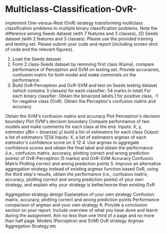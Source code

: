 # Multiclass-Classification-OvR-
implement One-versus-Rest (OvR) strategy transforming multiclass classification problems to multiple binary classification problems.
Note the difference among Seeds dataset (with 7 features and 3 classes), 2D Seeds dataset (with 2 features and
3 classes). Please use the provided training and testing set.
Please submit your code and report (including screen shot of code and the relevant figures).
1. Load the Seeds dataset.
2. Form 2 class-Seeds dataset by removing first class (Kama), compare performance of Perceptron and SVM
on testing set. Provide accuracies, confusion matrix for both model and make commnets on the
performance. 
3. Build OvR-Perceptron and OvR-SVM and test on Seeds testing dataset (which contains 3 classes)
for each classifier; 54 marks in total)
For each binary classifier:
Obtain the binarized labels.1 for positive class, -1 for negative class (OvR). 
Obtain the Percepton's confusion matrix and accuracy 

Obtain the SVM's confusion matrix and accuracy 
Plot Perceptron's decision boundary 
Plot SVM's decision boundary 
Compare performance of two models and make comments for each class at the end. 
Inputs: X, y, estimator
 yBin = binarize( y)
 build a list of estimators for each class
Output: a list of estimators
1234
Inputs: X, a list of estimators
 argmax of each estimator's confidence score on X
12
4. Use argmax to aggregate confidence scores and obtain the final label and obtain the performance (i.e.,
confusion matrix, accuracy, plotting correct and wrong prediction points) of OvR-Perceptron (5 marks) and
OvR-SVM 
Accuracy
Confusion Matrix 
Plotting correct and wrong prediction points 
5. Improve an alternative aggregation strategy instead of existing argmax function based OvR, using the third
step's results, obtain the performance (i.e., confusion matrix, accuracy, plotting correct and wrong
prediction points) of your own strategy, and explain why your strategy is better/worse than existing OvR

Aggregation strategy design 
Explanation of your own strategy 
Confusion matrix, accuracy, plotting correct and wrong prediction points 
Performance comparison of argmax and your own strategy 
6. Provide a conclusion section on your report. Include overview of what you have done and learnt during the
assignment. Aim no less than one third of a page and no more than half page. 
Models (Perceptron and SVM)
OvR strategy
Argmax
Aggregation Strategy etc
